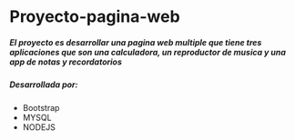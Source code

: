 # Proyecto-pagina-web

##### El proyecto es desarrollar una pagina web multiple que tiene tres aplicaciones que son una calculadora, un reproductor de musica y una app de notas y recordatorios

##### Desarrollada por:
- Bootstrap
- MYSQL
- NODEJS
